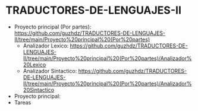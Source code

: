 # TRADUCTORES-DE-LENGUAJES-II

- Proyecto principal (Por partes): https://github.com/guzhdz/TRADUCTORES-DE-LENGUAJES-II/tree/main/Proyecto%20principal%20(Por%20partes)
  - Analizador Lexico: https://github.com/guzhdz/TRADUCTORES-DE-LENGUAJES-II/tree/main/Proyecto%20principal%20(Por%20partes)/Analizador%20Lexico
  - Analizador Sintactico: https://github.com/guzhdz/TRADUCTORES-DE-LENGUAJES-II/tree/main/Proyecto%20principal%20(Por%20partes)/Analizador%20Sintactico
- Proyecto principal: 
- Tareas
